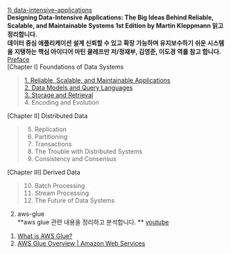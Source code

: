 [1) data-intensive-applications](https://www.amazon.com/Designing-Data-Intensive-Applications-Reliable-Maintainable-ebook/dp/B06XPJML5D/ref=nav_signin?_encoding=UTF8&qid=&sr=) <br>
**Designing Data-Intensive Applications: The Big Ideas Behind Reliable, Scalable, and Maintainable Systems 1st Edition by Martin Kleppmann  읽고 정리합니다. <br>**
**데이터 중심 애플리케이션 설계 신뢰할 수 있고 확장 가능하며 유지보수하기 쉬운 시스템을 지탱하는 핵심 아이디어 마틴 클레프만 저/정재부, 김영준, 이도경 역를 참고 합니다. <br>**
[Preface  <br>](https://medium.com/@18corsair/designing-data-intensive-applications-the-big-ideas-behind-reliable-scalable-and-maintainable-e72b9db2a81a)
[Chapter I] Foundations of Data Systems <br> 
> [1. Reliable, Scalable, and Maintainable Applications <br>](https://medium.com/@18corsair/designing-data-intensive-applications-the-big-ideas-behind-reliable-scalable-and-maintainable-e72b9db2a81a)
> [2. Data Models and Query Languages <br>](https://medium.com/@18corsair/designing-data-intensive-applications-the-big-ideas-behind-reliable-scalable-and-maintainable-906abc354142)
> [3. Storage and Retrieval <br>](https://medium.com/@18corsair/designing-data-intensive-applications-the-big-ideas-behind-reliable-scalable-and-maintainable-5d0850d74897)
> 4. Encoding and Evolution <br>

[Chapter II] Distributed Data <br>
> 5. Replication <br>
> 6. Partitioning <br>
> 7. Transactions <br>
> 8. The Trouble with Distributed Systems <br>
> 9. Consistency and Consensus <br>

[Chapter III] Derived Data <br>
> 10. Batch Processing <br>
> 11. Stream Processing <br>
> 12. The Future of Data Systems <br>

2) aws-glue<br>
**aws glue 관련 내용을 정리하고 분석합니다. **
[youtube](https://www.youtube.com/user/AmazonWebServices/Cloud)
1. [What is AWS Glue?](https://medium.com/@18corsair/aws-glue-what-is-aws-glue-e5054cbe969b)
2. [AWS Glue Overview | Amazon Web Services](https://medium.com/@18corsair/aws-glue-aws-glue-overview-amazon-web-services-884cb82010d5)